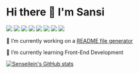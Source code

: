 # Hi there 👋 I'm Sansi  
   
![](https://img.shields.io/badge/HTML5-black?style=flat&logo=html5&logoWidth=23)
![](https://img.shields.io/badge/CSS3-black?style=flat&logo=css3&logoWidth=23)
![](https://img.shields.io/badge/Bootstrap-black?style=flat&logo=bootstrap&logoWidth=23)
![](https://img.shields.io/badge/Javascript-black?style=flat&logo=javascript&logoWidth=23)
![](https://img.shields.io/badge/Npm-black?style=flat&logo=npm&logoWidth=23)
![](https://img.shields.io/badge/Node.js-black?style=flat&logo=nodedotjs&logoWidth=23)
![](https://img.shields.io/badge/Jest-black?style=flat&logo=jest&logoWidth=23)
![](https://img.shields.io/badge/python-black?style=flat&logo=python&logoWidth=23)
<!--
**senseilein/senseilein** is a ✨ _special_ ✨ repository because its `README.md` (this file) appears on your GitHub profile.

Here are some ideas to get you started:

- 🔭 I’m currently working on ...
- 🌱 I’m currently learning ...
- 👯 I’m looking to collaborate on ...
- 🤔 I’m looking for help with ...
- 💬 Ask me about ...
- 📫 How to reach me: ...
- 😄 Pronouns: ...
- ⚡ Fun fact: ...
-->

🔭 I’m currently working on a [README file generator](https://github.com/senseilein/readme-file-generator)   
  
🌱 I’m currently learning Front-End Development   


[![Senseilein's GitHub stats](https://github-readme-stats.vercel.app/api?username=senseilein&show_icons=true)](https://github.com/senseilein/github-readme-stats)
